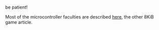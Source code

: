 be patient!

Most of the microcontroller faculties are described [here](/posts/tiny-dungeon/dungeon.md), the other 8KiB game article.